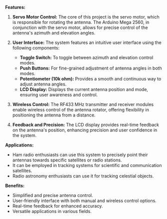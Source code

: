 
**Features:**

1. **Servo Motor Control:** The core of this project is the servo motor, which is responsible for rotating the antenna. The Arduino Mega 2560, in conjunction with the servo motor, allows for precise control of the antenna's azimuth and elevation angles.

2. **User Interface:** The system features an intuitive user interface using the following components:
   - **Toggle Switch:** To toggle between azimuth and elevation control modes.
   - **Push Buttons:** For fine-grained adjustment of antenna angles in both modes.
   - **Potentiometer (10k ohm):** Provides a smooth and continuous way to adjust antenna angles.
   - **LCD Display:** Displays the current antenna position and mode, ensuring user awareness and control.

3. **Wireless Control:** The RF433 MHz transmitter and receiver modules enable wireless control of the antenna rotator, offering flexibility in positioning the antenna from a distance.

4. **Feedback and Precision:** The LCD display provides real-time feedback on the antenna's position, enhancing precision and user confidence in the system.

**Applications:**
- Ham radio enthusiasts can use this system to precisely point their antennas towards specific satellites or radio stations.
- It can be employed in tracking systems for scientific and communication satellites.
- Radio astronomy enthusiasts can use it for tracking celestial objects.

**Benefits:**
- Simplified and precise antenna control.
- User-friendly interface with both manual and wireless control options.
- Real-time feedback for enhanced accuracy.
- Versatile applications in various fields.
